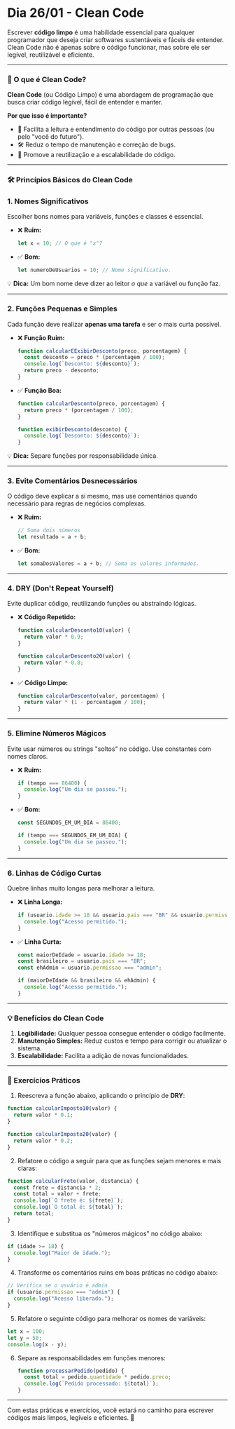 # **Dia 26/01 - Clean Code**

Escrever **código limpo** é uma habilidade essencial para qualquer programador que deseja criar softwares sustentáveis e fáceis de entender. Clean Code não é apenas sobre o código funcionar, mas sobre ele ser legível, reutilizável e eficiente.

---

### **📌 O que é Clean Code?**

**Clean Code** (ou Código Limpo) é uma abordagem de programação que busca criar código legível, fácil de entender e manter.

**Por que isso é importante?**

- 📖 Facilita a leitura e entendimento do código por outras pessoas (ou pelo "você do futuro").
- 🛠️ Reduz o tempo de manutenção e correção de bugs.
- 🔄 Promove a reutilização e a escalabilidade do código.

---

### **🛠️ Princípios Básicos do Clean Code**

### **1. Nomes Significativos**

Escolher bons nomes para variáveis, funções e classes é essencial.

- ❌ **Ruim:**
    
    ```jsx
    let x = 10; // O que é "x"?
    ```
    
- ✅ **Bom:**
    
    ```jsx
    let numeroDeUsuarios = 10; // Nome significativo.
    ```
    

💡 **Dica:** Um bom nome deve dizer ao leitor *o que* a variável ou função faz.

---

### **2. Funções Pequenas e Simples**

Cada função deve realizar **apenas uma tarefa** e ser o mais curta possível.

- ❌ **Função Ruim:**
    
    ```jsx
    function calcularEExibirDesconto(preco, porcentagem) {
      const desconto = preco * (porcentagem / 100);
      console.log(`Desconto: ${desconto}`);
      return preco - desconto;
    }
    ```
    
- ✅ **Função Boa:**
    
    ```jsx
    function calcularDesconto(preco, porcentagem) {
      return preco * (porcentagem / 100);
    }
    
    function exibirDesconto(desconto) {
      console.log(`Desconto: ${desconto}`);
    }
    ```
    

💡 **Dica:** Separe funções por responsabilidade única.

---

### **3. Evite Comentários Desnecessários**

O código deve explicar a si mesmo, mas use comentários quando necessário para regras de negócios complexas.

- ❌ **Ruim:**
    
    ```jsx
    // Soma dois números
    let resultado = a + b;
    ```
    
- ✅ **Bom:**
    
    ```jsx
    let somaDosValores = a + b; // Soma os valores informados.
    ```
    

---

### **4. DRY (Don't Repeat Yourself)**

Evite duplicar código, reutilizando funções ou abstraindo lógicas.

- ❌ **Código Repetido:**
    
    ```jsx
    function calcularDesconto10(valor) {
      return valor * 0.9;
    }
    
    function calcularDesconto20(valor) {
      return valor * 0.8;
    }
    ```
    
- ✅ **Código Limpo:**
    
    ```jsx
    function calcularDesconto(valor, porcentagem) {
      return valor * (1 - porcentagem / 100);
    }
    ```
    

---

### **5. Elimine Números Mágicos**

Evite usar números ou strings "soltos" no código. Use constantes com nomes claros.

- ❌ **Ruim:**
    
    ```jsx
    if (tempo === 86400) {
      console.log("Um dia se passou.");
    }
    ```
    
- ✅ **Bom:**
    
    ```jsx
    const SEGUNDOS_EM_UM_DIA = 86400;
    
    if (tempo === SEGUNDOS_EM_UM_DIA) {
      console.log("Um dia se passou.");
    }
    ```
    

---

### **6. Linhas de Código Curtas**

Quebre linhas muito longas para melhorar a leitura.

- ❌ **Linha Longa:**
    
    ```jsx
    if (usuario.idade >= 18 && usuario.pais === "BR" && usuario.permissao === "admin") {
      console.log("Acesso permitido.");
    }
    ```
    
- ✅ **Linha Curta:**
    
    ```jsx
    const maiorDeIdade = usuario.idade >= 18;
    const brasileiro = usuario.pais === "BR";
    const ehAdmin = usuario.permissao === "admin";
    
    if (maiorDeIdade && brasileiro && ehAdmin) {
      console.log("Acesso permitido.");
    }
    ```
    

---

### **💡 Benefícios do Clean Code**

1. **Legibilidade:** Qualquer pessoa consegue entender o código facilmente.
2. **Manutenção Simples:** Reduz custos e tempo para corrigir ou atualizar o sistema.
3. **Escalabilidade:** Facilita a adição de novas funcionalidades.

---

### **🚀 Exercícios Práticos**

1. Reescreva a função abaixo, aplicando o princípio de **DRY**:

```jsx
function calcularImposto10(valor) {
  return valor * 0.1;
}

function calcularImposto20(valor) {
  return valor * 0.2;
}
```

2. Refatore o código a seguir para que as funções sejam menores e mais claras:

```jsx
function calcularFrete(valor, distancia) {
  const frete = distancia * 2;
  const total = valor + frete;
  console.log(`O frete é: ${frete}`);
  console.log(`O total é: ${total}`);
  return total;
}
```

3. Identifique e substitua os "números mágicos" no código abaixo:

```jsx
if (idade >= 18) {
  console.log("Maior de idade.");
}
``` 

4. Transforme os comentários ruins em boas práticas no código abaixo:

```jsx
// Verifica se o usuário é admin
if (usuario.permissao === "admin") {
  console.log("Acesso liberado.");
}
```

5. Refatore o seguinte código para melhorar os nomes de variáveis:

```jsx
let x = 100;
let y = 50;
console.log(x - y);
```

6. Separe as responsabilidades em funções menores:
    
    ```jsx
    function processarPedido(pedido) {
      const total = pedido.quantidade * pedido.preco;
      console.log(`Pedido processado: ${total}`);
    }
    ```
    

---

Com estas práticas e exercícios, você estará no caminho para escrever códigos mais limpos, legíveis e eficientes. 🚀